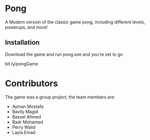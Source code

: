 # Pong 

A Modern version of the classic game pong, including different levels, powerups, and more!

## Installation
 
Download the game and run pong.exe and you're set to go

bit.ly/pongGame

# Contributors
The game was a group project, the team members are: 
- Ayman Mostafa
- Bavlly Magid
- Bassel Ahmed
- Badr Mohamed 
- Perry Walid 
- Layla Emad



